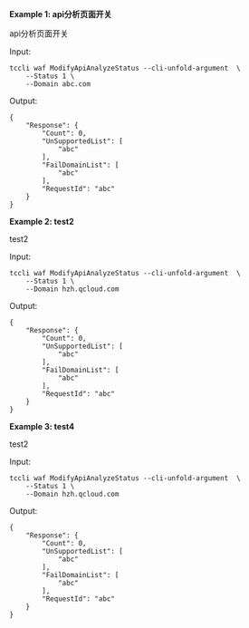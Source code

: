 **Example 1: api分析页面开关**

api分析页面开关

Input: 

```
tccli waf ModifyApiAnalyzeStatus --cli-unfold-argument  \
    --Status 1 \
    --Domain abc.com
```

Output: 
```
{
    "Response": {
        "Count": 0,
        "UnSupportedList": [
            "abc"
        ],
        "FailDomainList": [
            "abc"
        ],
        "RequestId": "abc"
    }
}
```

**Example 2: test2**

test2

Input: 

```
tccli waf ModifyApiAnalyzeStatus --cli-unfold-argument  \
    --Status 1 \
    --Domain hzh.qcloud.com
```

Output: 
```
{
    "Response": {
        "Count": 0,
        "UnSupportedList": [
            "abc"
        ],
        "FailDomainList": [
            "abc"
        ],
        "RequestId": "abc"
    }
}
```

**Example 3: test4**

test2

Input: 

```
tccli waf ModifyApiAnalyzeStatus --cli-unfold-argument  \
    --Status 1 \
    --Domain hzh.qcloud.com
```

Output: 
```
{
    "Response": {
        "Count": 0,
        "UnSupportedList": [
            "abc"
        ],
        "FailDomainList": [
            "abc"
        ],
        "RequestId": "abc"
    }
}
```

